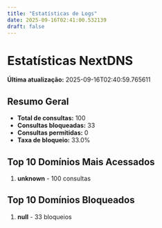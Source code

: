```yaml
---
title: "Estatísticas de Logs"
date: 2025-09-16T02:41:00.532139
draft: false
---
```

# Estatísticas NextDNS
**Última atualização:** 2025-09-16T02:40:59.765611
## Resumo Geral
- **Total de consultas:** 100
- **Consultas bloqueadas:** 33
- **Consultas permitidas:** 0
- **Taxa de bloqueio:** 33.0%
## Top 10 Domínios Mais Acessados
1. **unknown** - 100 consultas

## Top 10 Domínios Bloqueados

1. **null** - 33 bloqueios
